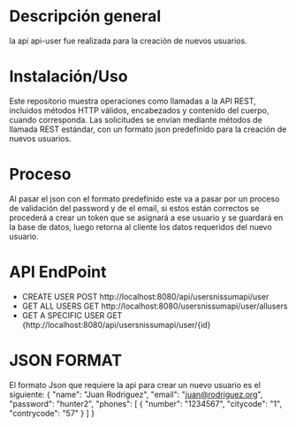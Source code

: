 # Descripción general 
la api api-user fue realizada para la creación de nuevos usuarios.

# Instalación/Uso
Este repositorio muestra operaciones como llamadas a la API REST, incluidos métodos HTTP válidos, encabezados y contenido del cuerpo, cuando corresponda.
Las solicitudes se envían mediante métodos de llamada REST estándar, con un formato json predefinido para la creación de nuevos usuarios.

# Proceso
Al pasar el json con el formato predefinido este va a pasar por un proceso de validación del password y de el email, si estos están correctos se procederá a crear un token que se asignará a ese usuario y se guardará en la base de datos, luego retorna al cliente los datos requeridos del nuevo usuario.

# API EndPoint

- CREATE USER POST http://localhost:8080/api/usersnissumapi/user
- GET ALL USERS GET http://localhost:8080/usersnissumapi/user/allusers
- GET A SPECIFIC USER GET {http://localhost:8080/api/usersnissumapi/user/{id}

# JSON FORMAT 
El formato Json que requiere la api para crear un nuevo usuario es el siguiente: 
{
	"name": "Juan Rodriguez",
	"email": "juan@rodriguez.org",
	"password": "hunter2",
	"phones": [
		{
			"number": "1234567",
			"citycode": "1",
			"contrycode": "57"
		}
	]
}
